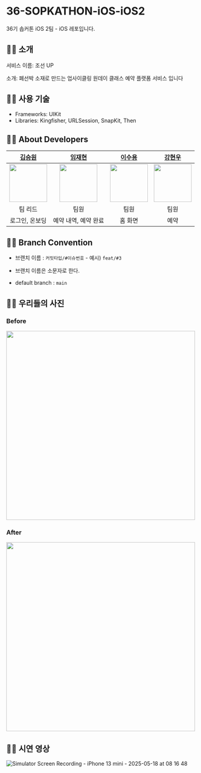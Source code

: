# 36-SOPKATHON-iOS-iOS2
36기 솝커톤 iOS 2팀 - iOS 레포입니다.

## 👍🏻 소개
서비스 이름: 조선 UP

소개: 폐선박 소재로 만드는 업사이클링 원데이 클래스 예약 플랫폼 서비스 입니다

## 👍🏻 사용 기술
* Frameworks: UIKit
* Libraries: Kingfisher, URLSession, SnapKit, Then

## 👍🏻 About Developers
|[김승원](https://github.com/SeungWon1125)|[임재현](https://github.com/LimJaeHyeon9298)|[이수용](https://github.com/pedro0527)|[강현우](https://github.com/Gardeniaa101)|
|:---:|:---:|:---:|:---:|
|<img src = "https://avatars.githubusercontent.com/u/132556742?v=4" width ="100">|<img src = "https://avatars.githubusercontent.com/u/115773990?v=4" width ="100">|<img src = "https://avatars.githubusercontent.com/u/153799337?v=4" width ="100">|<img src = "https://avatars.githubusercontent.com/u/156151246?v=4" width ="100">|
|팀 리드|팀원|팀원|팀원|
| 로그인, 온보딩 | 예약 내역, 예약 완료 | 홈 화면 | 예약 |


## 👍🏻 Branch Convention
* 브랜치 이름 : `커밋타입/#이슈번호` - 예시) `feat/#3`

- 브랜치 이름은 소문자로 한다.

- default branch : `main`

## 👍🏻 우리들의 사진
### Before
<img src="https://github.com/user-attachments/assets/854b5def-ef7e-4e3c-ae39-737c4c08d616" width="500">

### After
<img src="https://github.com/user-attachments/assets/6366d001-066f-41d1-bce2-49aa89f51dea" width="500">

## 👍🏻 시연 영상
![Simulator Screen Recording - iPhone 13 mini - 2025-05-18 at 08 16 48](https://github.com/user-attachments/assets/9228f618-c4ee-438a-9146-f7e6ce24a070)




